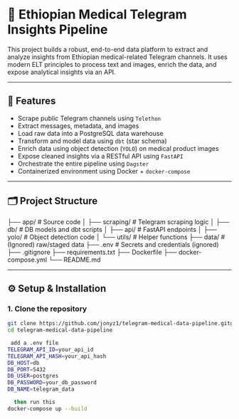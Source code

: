 # 🏥 Ethiopian Medical Telegram Insights Pipeline

This project builds a robust, end-to-end data platform to extract and analyze insights from Ethiopian medical-related Telegram channels. It uses modern ELT principles to process text and images, enrich the data, and expose analytical insights via an API.

---

## 🚀 Features

- Scrape public Telegram channels using `Telethon`
- Extract messages, metadata, and images
- Load raw data into a PostgreSQL data warehouse
- Transform and model data using `dbt` (star schema)
- Enrich data using object detection (`YOLO`) on medical product images
- Expose cleaned insights via a RESTful API using `FastAPI`
- Orchestrate the entire pipeline using `Dagster`
- Containerized environment using Docker + `docker-compose`

---

## 🗂 Project Structure

├── app/ # Source code
│ ├── scraping/ # Telegram scraping logic
│ ├── db/ # DB models and dbt scripts
│ ├── api/ # FastAPI endpoints
│ ├── yolo/ # Object detection code
│ └── utils/ # Helper functions
├── data/ # (Ignored) raw/staged data
├── .env # Secrets and credentials (ignored)
├── .gitignore
├── requirements.txt
├── Dockerfile
├── docker-compose.yml
└── README.md

---

## ⚙️ Setup & Installation

### 1. Clone the repository
```bash
git clone https://github.com/jonyz1/telegram-medical-data-pipeline.gitgit
cd telegram-medical-data-pipeline

 add a .env file 
TELEGRAM_API_ID=your_api_id
TELEGRAM_API_HASH=your_api_hash
DB_HOST=db
DB_PORT=5432
DB_USER=postgres
DB_PASSWORD=your_db_password
DB_NAME=telegram_data

  then run this 
docker-compose up --build
